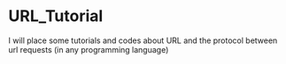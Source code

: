 # URL_Tutorial
I will place some tutorials and codes about URL and the protocol between url requests (in any programming language)

